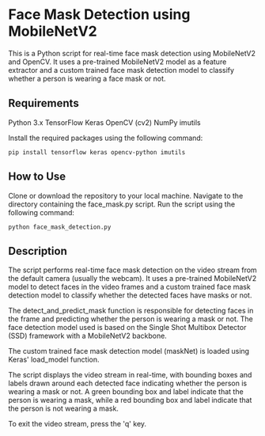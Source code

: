 # Face Mask Detection using MobileNetV2
This is a Python script for real-time face mask detection using MobileNetV2 and OpenCV. It uses a pre-trained MobileNetV2 model as a feature extractor and a custom trained face mask detection model to classify whether a person is wearing a face mask or not.


## Requirements
Python 3.x
TensorFlow
Keras
OpenCV (cv2)
NumPy
imutils

Install the required packages using the following command:
```
pip install tensorflow keras opencv-python imutils

```
## How to Use
Clone or download the repository to your local machine.
Navigate to the directory containing the face_mask.py script.
Run the script using the following command:

```
python face_mask_detection.py

```
## Description

The script performs real-time face mask detection on the video stream from the default camera (usually the webcam). It uses a pre-trained MobileNetV2 model to detect faces in the video frames and a custom trained face mask detection model to classify whether the detected faces have masks or not.

The detect_and_predict_mask function is responsible for detecting faces in the frame and predicting whether the person is wearing a mask or not. The face detection model used is based on the Single Shot Multibox Detector (SSD) framework with a MobileNetV2 backbone.

The custom trained face mask detection model (maskNet) is loaded using Keras' load_model function.

The script displays the video stream in real-time, with bounding boxes and labels drawn around each detected face indicating whether the person is wearing a mask or not. A green bounding box and label indicate that the person is wearing a mask, while a red bounding box and label indicate that the person is not wearing a mask.

To exit the video stream, press the 'q' key.
